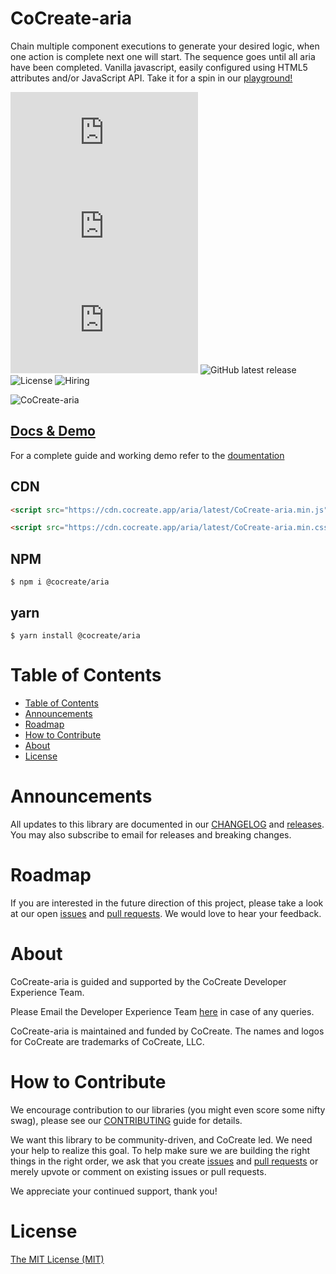 # CoCreate-aria

Chain multiple component executions to generate your desired logic, when one action is complete next one will start. The sequence goes until all aria have been completed. Vanilla javascript, easily configured using HTML5 attributes and/or JavaScript API. Take it for a spin in our [playground!](https://cocreate.app/docs/aria)

![minified](https://img.badgesize.io/https://cdn.cocreate.app/aria/latest/CoCreate-aria.min.js?style=flat-square&label=minified&color=orange)
![gzip](https://img.badgesize.io/https://cdn.cocreate.app/aria/latest/CoCreate-aria.min.js?compression=gzip&style=flat-square&label=gzip&color=yellow)
![brotli](https://img.badgesize.io/https://cdn.cocreate.app/aria/latest/CoCreate-aria.min.js?compression=brotli&style=flat-square&label=brotli)
![GitHub latest release](https://img.shields.io/github/v/release/CoCreate-app/CoCreate-action?style=flat-square)
![License](https://img.shields.io/github/license/CoCreate-app/CoCreate-action?style=flat-square)
![Hiring](https://img.shields.io/static/v1?style=flat-square&label=&message=Hiring&color=blueviolet)

![CoCreate-aria](https://cdn.cocreate.app/docs/CoCreate-aria.gif)

## [Docs & Demo](https://cocreate.app/docs/aria)

For a complete guide and working demo refer to the [doumentation](https://cocreate.app/docs/aria)

## CDN

```html
<script src="https://cdn.cocreate.app/aria/latest/CoCreate-aria.min.js"></script>
```

```html
<script src="https://cdn.cocreate.app/aria/latest/CoCreate-aria.min.css"></script>
```

## NPM

```shell
$ npm i @cocreate/aria
```

## yarn

```shell
$ yarn install @cocreate/aria
```

# Table of Contents

-   [Table of Contents](#table-of-contents)
-   [Announcements](#announcements)
-   [Roadmap](#roadmap)
-   [How to Contribute](#how-to-contribute)
-   [About](#about)
-   [License](#license)

<a name="announcements"></a>

# Announcements

All updates to this library are documented in our [CHANGELOG](https://github.com/CoCreate-app/CoCreate-aria/blob/master/CHANGELOG.md) and [releases](https://github.com/CoCreate-app/CoCreate-aria/releases). You may also subscribe to email for releases and breaking changes.

<a name="roadmap"></a>

# Roadmap

If you are interested in the future direction of this project, please take a look at our open [issues](https://github.com/CoCreate-app/CoCreate-aria/issues) and [pull requests](https://github.com/CoCreate-app/CoCreate-aria/pulls). We would love to hear your feedback.

<a name="about"></a>

# About

CoCreate-aria is guided and supported by the CoCreate Developer Experience Team.

Please Email the Developer Experience Team [here](mailto:develop@cocreate.app) in case of any queries.

CoCreate-aria is maintained and funded by CoCreate. The names and logos for CoCreate are trademarks of CoCreate, LLC.

<a name="contribute"></a>

# How to Contribute

We encourage contribution to our libraries (you might even score some nifty swag), please see our [CONTRIBUTING](https://github.com/CoCreate-app/CoCreate-aria/blob/master/CONTRIBUTING.md) guide for details.

We want this library to be community-driven, and CoCreate led. We need your help to realize this goal. To help make sure we are building the right things in the right order, we ask that you create [issues](https://github.com/CoCreate-app/CoCreate-aria/issues) and [pull requests](https://github.com/CoCreate-app/CoCreate-aria/pulls) or merely upvote or comment on existing issues or pull requests.

We appreciate your continued support, thank you!

<a name="license"></a>

# License

[The MIT License (MIT)](https://github.com/CoCreate-app/CoCreate-aria/blob/master/LICENSE)
